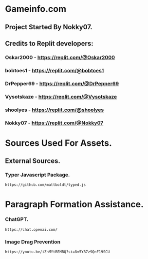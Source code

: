 # Gameinfo.com

## Project Started By Nokky07.
## Credits to Replit developers:

### Oskar2000 - https://replit.com/@Oskar2000
### bobtoes1 - https://replit.com/@bobtoes1
### DrPepper69 - https://replit.com/@DrPepper69
### Vysotskaze - https://replit.com/@Vysotskaze
### shoolyes - https://replit.com/@shoolyes
### Nokky07 - https://replit.com/@Nokky07


# Sources Used For Assets.

## External Sources.

### Typer Javascript Package.

    https://github.com/mattboldt/typed.js

# Paragraph Formation Assistance.

### ChatGPT.

    https://chat.openai.com/

### Image Drag Prevention

    https://youtu.be/iZnMYtREMBQ?si=8v5Y87z9QnF19SCU